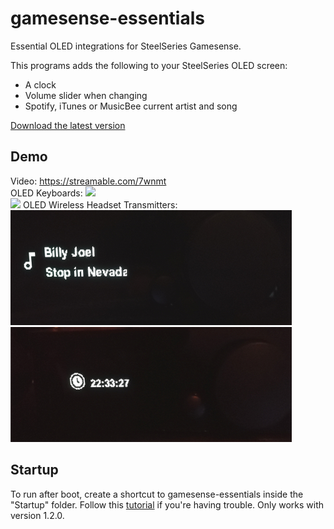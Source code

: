 # gamesense-essentials
Essential OLED integrations for SteelSeries Gamesense.

This programs adds the following to your SteelSeries OLED screen:

- A clock
- Volume slider when changing
- Spotify, iTunes or MusicBee current artist and song

[Download the latest version](https://github.com/mtricht/gamesense-essentials/releases/download/1.2.0/gamesense-essentials-1.2.0.msi)

## Demo
Video: https://streamable.com/7wnmt  
OLED Keyboards:
<img src="https://raw.githubusercontent.com/mtricht/gamesense-essentials/master/photos/clock.png" width="450" />  
<img src="https://raw.githubusercontent.com/mtricht/gamesense-essentials/master/photos/volume.png" width="450" />
OLED Wireless Headset Transmitters:
<img src="https://github.com/bradley-r/gamesense-essentials/blob/master/photos/SpotifyMetadataDemo.jpg" width="450" />
<img src="https://github.com/bradley-r/gamesense-essentials/blob/master/photos/TimeDemo.jpg" width="450" />

## Startup
To run after boot, create a shortcut to gamesense-essentials inside the "Startup" folder. Follow this [tutorial](https://www.howtogeek.com/208224/how-to-add-programs-files-and-folders-to-system-startup-in-windows-8.1/) if you're having trouble. Only works with version 1.2.0.
